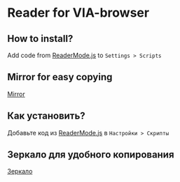 # Reader for VIA-browser

## How to install?
Add code from [ReaderMode.js](https://github.com/WhiteApfel/reader_for_via/blob/master/ReaderMode.js) to `Settings > Scripts`

## Mirror for easy copying
[Mirror](https://reader.pfel.ru/download.js)

## Как установить?
Добавьте код из [ReaderMode.js](https://github.com/WhiteApfel/reader_for_via/blob/master/ReaderMode.js) в `Настройки > Скрипты`

## Зеркало для удобного копирования
[Зеркало](https://reader.pfel.ru/download.js)
